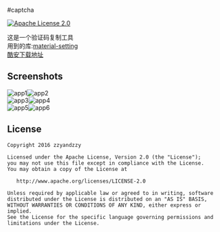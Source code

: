 #captcha

[![Apache License 2.0][103]][104]

这是一个验证码复制工具<br>
用到的库:[material-setting](https://github.com/zzyandzzy/materialsetting)<br>
[酷安下载地址](http://www.coolapk.com/apk/com.zzy.captcha)

Screenshots
--------

![app1][1]![app2][2]<br>
![app3][3]![app4][4]<br>
![app5][5]![app6][6]

License
-------

    Copyright 2016 zzyandzzy

    Licensed under the Apache License, Version 2.0 (the "License");
    you may not use this file except in compliance with the License.
    You may obtain a copy of the License at

       http://www.apache.org/licenses/LICENSE-2.0

    Unless required by applicable law or agreed to in writing, software
    distributed under the License is distributed on an "AS IS" BASIS,
    WITHOUT WARRANTIES OR CONDITIONS OF ANY KIND, either express or implied.
    See the License for the specific language governing permissions and
    limitations under the License.

[1]: https://github.com/zzyandzzy/captcha/raw/master/logo/1.png
[2]: https://github.com/zzyandzzy/captcha/raw/master/logo/2.png
[3]: https://github.com/zzyandzzy/captcha/raw/master/logo/3.png
[4]: https://github.com/zzyandzzy/captcha/raw/master/logo/4.png
[5]: https://github.com/zzyandzzy/captcha/raw/master/logo/5.png
[6]: https://github.com/zzyandzzy/captcha/raw/master/logo/6.png
[103]: https://img.shields.io/github/license/HeinrichReimer/material-intro.svg
[104]: https://www.apache.org/licenses/LICENSE-2.0.html